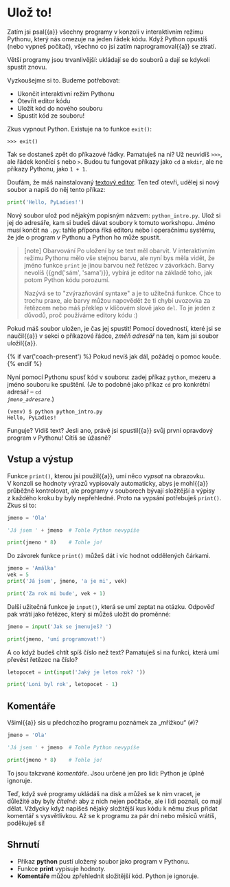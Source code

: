 # Ulož to!

Zatím jsi psal{{a}} všechny programy v konzoli v interaktivním režimu Pythonu,
který nás omezuje na jeden řádek kódu.
Když Python opustíš (nebo vypneš počítač),
všechno co jsi zatím naprogramoval{{a}} se ztratí.

Větší programy jsou trvanlivější: ukládají se do souborů a dají se kdykoli
spustit znovu.

Vyzkoušejme si to. Budeme potřebovat:

*   Ukončit interaktivní režim Pythonu
*   Otevřít editor kódu
*   Uložit kód do nového souboru
*   Spustit kód ze souboru!

Zkus vypnout Python. Existuje na to funkce `exit()`:

``` pycon
>>> exit()
```

Tak se dostaneš zpět do příkazové řádky. Pamatuješ na ni?
Už neuvidíš `>>>`, ale řádek končící `$` nebo `>`.
Budou tu fungovat příkazy jako `cd` a `mkdir`,
ale ne příkazy Pythonu, jako `1 + 1`.


Doufám, že máš nainstalovaný [textový editor](../../beginners/install-editor/).
Ten teď otevři, udělej si nový soubor a napiš do něj tento příkaz:

```python
print('Hello, PyLadies!')
```

Nový soubor ulož pod nějakým popisným názvem: `python_intro.py`.
Ulož si jej do adresáře, kam si budeš dávat soubory k tomuto workshopu.
Jméno musí končit na `.py`: tahle přípona říká editoru nebo i
operačnímu systému, že jde o program v Pythonu a Python ho může spustit.

> [note] Obarvování
> Po uložení by se text měl obarvit.
> V interaktivním režimu Pythonu mělo vše stejnou barvu,
> ale nyní bys měla vidět, že jméno funkce `print` je jinou barvou než
> řetězec v závorkách.
> Barvy nevolíš {{gnd('sám', 'sama')}}, vybírá je editor na základě toho,
> jak potom Python kódu porozumí.
>
> Nazývá se to "zvýrazňování syntaxe" a je to užitečná funkce.
> Chce to trochu praxe, ale barvy můžou napovědět
> že ti chybí uvozovka za řetězcem
> nebo máš překlep v klíčovém slově jako `del`.
> To je jeden z důvodů, proč používáme editory kódu :)

Pokud máš soubor uložen, je čas jej spustit!
Pomocí dovedností, které jsi se naučil{{a}} v sekci
o příkazové řádce, *změň adresář* na ten, kam jsi soubor uložil{{a}}.

{% if var('coach-present') %}
Pokud nevíš jak dál, požádej o pomoc kouče.
{% endif %}

Nyní pomocí Pythonu spusť kód v souboru: zadej příkaz `python`, mezeru
a jméno souboru ke spuštění.
(Je to podobné jako příkaz `cd` pro konkrétní adresář –
<code>cd <var>jmeno_adresare</var></code>.)

``` console
(venv) $ python python_intro.py
Hello, PyLadies!
```

Funguje? Vidíš text?
Jesli ano, právě jsi spustil{{a}} svůj první opravdový program v Pythonu!
Cítíš se úžasně?


## Vstup a výstup

Funkce `print()`, kterou jsi použil{{a}}, umí něco *vypsat* na obrazovku.
V konzoli se hodnoty výrazů vypisovaly automaticky, abys je mohl{{a}}
průběžně kontrolovat, ale programy v souborech bývají složitější a výpisy
z každého kroku by byly nepřehledné.
Proto na vypsání potřebuješ `print()`.
Zkus si to:

``` python
jmeno = 'Ola'

'Já jsem ' + jmeno  # Tohle Python nevypíše

print(jmeno * 8)    # Tohle jo!
```

Do závorek funkce `print()` můžeš dát i víc hodnot oddělených čárkami.

``` python
jmeno = 'Amálka'
vek = 5
print('Já jsem', jmeno, 'a je mi', vek)

print('Za rok mi bude', vek + 1)
```

Další užitečná funkce je `input()`, která se umí zeptat na otázku.
Odpověď pak vrátí jako řetězec, který si můžeš uložit do proměnné:

``` python
jmeno = input('Jak se jmenuješ? ')

print(jmeno, 'umí programovat!')
```

A co když budeš chtít spíš číslo než text?
Pamatuješ si na funkci, která umí převést řetězec na číslo?

``` python
letopocet = int(input('Jaký je letos rok? '))

print('Loni byl rok', letopocet - 1)
```


## Komentáře

Všiml{{a}} sis u předchozího programu poznámek za „mřížkou“ (`#`)?

``` python
jmeno = 'Ola'

'Já jsem ' + jmeno  # Tohle Python nevypíše

print(jmeno * 8)    # Tohle jo!
```

To jsou takzvané *komentáře*.
Jsou určené jen pro lidi: Python je úplně ignoruje.

Teď, když své programy ukládáš na disk a můžeš se k nim vracet,
je důležité aby byly *čitelné*: aby z nich nejen počítače, ale i lidi
poznali, co mají dělat.
Vždycky když napíšeš nějaký složitější kus kódu k němu zkus přidat komentář
s vysvětlivkou.
Až se k programu za pár dní nebo měsíců vrátíš, poděkuješ si!


## Shrnutí

* Příkaz **python** pustí uložený soubor jako program v Pythonu.
* Funkce **print** vypisuje hodnoty.
* **Komentáře** můžou zpřehlednit složitější kód. Python je ignoruje.

